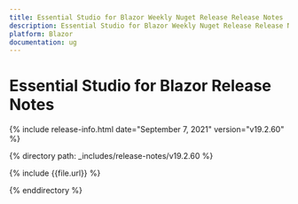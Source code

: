```yaml
---
title: Essential Studio for Blazor Weekly Nuget Release Release Notes  
description: Essential Studio for Blazor Weekly Nuget Release Release Notes  
platform: Blazor
documentation: ug
---
```


# Essential Studio for Blazor  Release Notes  

{% include release-info.html date="September 7, 2021"  version="v19.2.60" %} 

{% directory path: _includes/release-notes/v19.2.60 %}

{% include {{file.url}} %}

{% enddirectory %}

